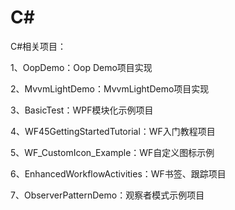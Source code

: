# C#
C#相关项目：

1、OopDemo：Oop Demo项目实现

2、MvvmLightDemo：MvvmLightDemo项目实现

3、BasicTest：WPF模块化示例项目

4、WF45GettingStartedTutorial：WF入门教程项目

5、WF_CustomIcon_Example：WF自定义图标示例

6、EnhancedWorkflowActivities：WF书签、跟踪项目

7、ObserverPatternDemo：观察者模式示例项目
